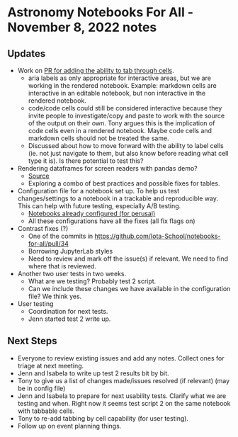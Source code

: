 # Astronomy Notebooks For All - November 8, 2022 notes

## Updates 

- Work on [PR for adding the ability to tab through cells](https://github.com/Iota-School/notebooks-for-all/pull/34).
    - aria labels as only appropriate for interactive areas, but we are working in the rendered notebook. Example: markdown cells are interactive in an editable notebook, but non interactive in the rendered notebook.
    - code/code cells could still be considered interactive because they invite people to investigate/copy and paste to work with the source of the output on their own. Tony argues this is the implication of code cells even in a rendered notebook. Maybe code cells and markdown cells should not be treated the same.
    - Discussed about how to move forward with the ability to label cells (ie. not just navigate to them, but also know before reading what cell type it is). Is there potential to test this? 
- Rendering dataframes for screen readers with pandas demo?
    - [Source](https://tonyfast.github.io/tonyfast/xxiii/2023-01-02-accessible-dataframes-basic-indexes.html)
    - Exploring a combo of best practices and possible fixes for tables.
- Configuration file for a notebook set up. To help us test changes/settings to a notebook in a trackable and reproducible way. This can help with future testing, especially A/B testing.
    - [Notebooks already configured (for perusal)](https://iota-school.github.io/notebooks-for-all/)
    - All these configurations have all the fixes (all fix flags on)
- Contrast fixes (?) 
    - One of the commits in https://github.com/Iota-School/notebooks-for-all/pull/34
    - Borrowing JupyterLab styles
    - Need to review and mark off the issue(s) if relevant. We need to find where that is reviewed.
- Another two user tests in two weeks.
    - What are we testing? Probably test 2 script.
    - Can we include these changes we have available in the configuration file? We think yes.
- User testing
    - Coordination for next tests.
    - Jenn started test 2 write up. 

## Next Steps

- Everyone to review existing issues and add any notes. Collect ones for triage at next meeting.
- Jenn and Isabela to write up test 2 results bit by bit.
- Tony to give us a list of changes made/issues resolved (if relevant) (may be in config file)
- Jenn and Isabela to prepare for next usability tests. Clarify what we are testing and when. Right now it seems test script 2 on the same notebook with tabbable cells.
- Tony to re-add tabbing by cell capability (for user testing).
- Follow up on event planning things.
